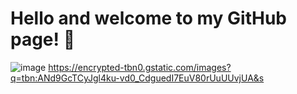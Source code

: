 # Hello and welcome to my GitHub page! 👋
![image](https://github.com/Shivabajelan/ShivaB/assets/151003203/1ad9f1ef-7db4-44b6-b41c-485e3d0df670)
https://encrypted-tbn0.gstatic.com/images?q=tbn:ANd9GcTCyJgl4ku-vd0_CdguedI7EuV80rUuUUvjUA&s
